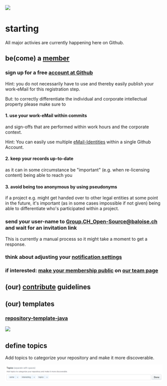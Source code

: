 ![](https://upload.wikimedia.org/wikipedia/commons/thumb/f/fa/Icon_DINA_Schwerpunkte_Parldigi_02_Open_Standards_Farbig.svg/200px-Icon_DINA_Schwerpunkte_Parldigi_02_Open_Standards_Farbig.svg.png)

# starting

All major activies are currently happening here on Github.

## be(come) a [member](https://github.com/orgs/baloise/people)

### sign up for a free [account at Github](https://github.com/signup/)
Hint: you do not necessarily have to use and thereby easily publish your work-eMail for this registration step.

But: to correctly differentiate the individual and corporate intellectual property please make sure to

#### 1. use your work-eMail within commits

and sign-offs that are performed within work hours and the corporate context.

Hint: You can easily use multiple [eMail-Identities](https://help.github.com/articles/adding-an-email-address-to-your-github-account/) within a single Github Account.

#### 2. keep your records up-to-date

as it can in some circumstance be "important" (e.g. when re-licensing content) being able to reach you

#### 3. avoid being too anonymous by using pseudonyms

if a project e.g. might get handed over to other legal entities at some point in the future, it's important (as in some cases impossible if not given) being able to differentiate who's participated within a project.

### send your user-name to Group.CH_Open-Source@baloise.ch and wait for an invitation link
This is currently a manual process so it might take a moment to get a response.

### think about adjusting your [notification settings](https://github.com/settings/notifications)

### if interested: [make your membership public](https://help.github.com/articles/publicizing-or-hiding-organization-membership/) on [our team page](https://github.com/orgs/baloise/people)

## (our) [contribute](https://baloise.github.io/open-source/docs/arc42/#_contributing_to_open_source) guidelines

## (our) templates

### [repository-template-java](https://github.com/baloise/repository-template-java)
![](https://img.shields.io/github/license/baloise/repository-template-java.svg)

## define topics

Add topics to categorize your repository and make it more discoverable.

![](topics.png)
